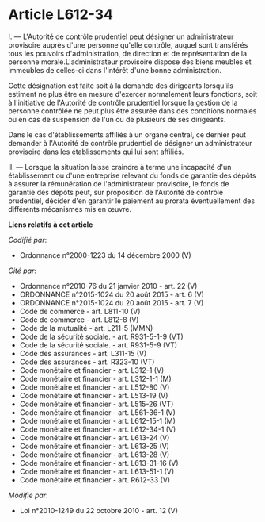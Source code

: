 # Article L612-34

I. ― L'Autorité de contrôle prudentiel peut désigner un administrateur provisoire auprès d'une personne qu'elle contrôle,
auquel sont transférés tous les pouvoirs d'administration, de direction et de représentation de la personne
morale.L'administrateur provisoire dispose des biens meubles et immeubles de celles-ci dans l'intérêt d'une bonne
administration.

Cette désignation est faite soit à la demande des dirigeants lorsqu'ils estiment ne plus être en mesure d'exercer normalement
leurs fonctions, soit à l'initiative de l'Autorité de contrôle prudentiel lorsque la gestion de la personne contrôlée ne peut
plus être assurée dans des conditions normales ou en cas de suspension de l'un ou de plusieurs de ses dirigeants. 

Dans le cas d'établissements affiliés à un organe central, ce dernier peut demander à l'Autorité de contrôle prudentiel de
désigner un administrateur provisoire dans les établissements qui lui sont affiliés.

II. ― Lorsque la situation laisse craindre à terme une incapacité d'un établissement ou d'une entreprise relevant du fonds de
garantie des dépôts à assurer la rémunération de l'administrateur provisoire, le fonds de garantie des dépôts peut, sur
proposition de l'Autorité de contrôle prudentiel, décider d'en garantir le paiement au prorata éventuellement des différents
mécanismes mis en œuvre.

**Liens relatifs à cet article**

_Codifié par_:

  - Ordonnance n°2000-1223 du 14 décembre 2000 (V)

_Cité par_:

  - Ordonnance n°2010-76 du 21 janvier 2010 - art. 22 (V)
  - ORDONNANCE n°2015-1024 du 20 août 2015 - art. 6 (V)
  - ORDONNANCE n°2015-1024 du 20 août 2015 - art. 7 (V)
  - Code de commerce - art. L811-10 (V)
  - Code de commerce - art. L812-8 (V)
  - Code de la mutualité - art. L211-5 (MMN)
  - Code de la sécurité sociale. - art. R931-5-1-9 (VT)
  - Code de la sécurité sociale. - art. R931-5-9 (VT)
  - Code des assurances - art. L311-15 (V)
  - Code des assurances - art. R323-10 (VT)
  - Code monétaire et financier - art. L312-1 (V)
  - Code monétaire et financier - art. L312-1-1 (M)
  - Code monétaire et financier - art. L512-80 (V)
  - Code monétaire et financier - art. L513-19 (V)
  - Code monétaire et financier - art. L515-26 (VT)
  - Code monétaire et financier - art. L561-36-1 (V)
  - Code monétaire et financier - art. L612-15-1 (M)
  - Code monétaire et financier - art. L612-34-1 (V)
  - Code monétaire et financier - art. L613-24 (V)
  - Code monétaire et financier - art. L613-25 (V)
  - Code monétaire et financier - art. L613-28 (V)
  - Code monétaire et financier - art. L613-31-16 (V)
  - Code monétaire et financier - art. L613-51-1 (V)
  - Code monétaire et financier - art. R612-33 (V)

_Modifié par_:

  - Loi n°2010-1249 du 22 octobre 2010 - art. 12 (V)
